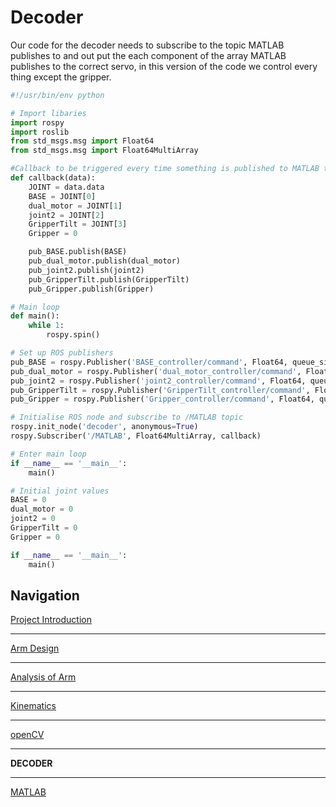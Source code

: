 # Decoder 

Our code for the decoder needs to subscribe to the topic MATLAB publishes to and out put the each component of the array MATLAB publishes to the correct servo, in this version of the code we control every thing except the gripper.
```python
#!/usr/bin/env python

# Import libaries
import rospy
import roslib
from std_msgs.msg import Float64
from std_msgs.msg import Float64MultiArray

#Callback to be triggered every time something is published to MATLAB topic
def callback(data):
	JOINT = data.data
	BASE = JOINT[0]
	dual_motor = JOINT[1]
	joint2 = JOINT[2]
	GripperTilt = JOINT[3]
	Gripper = 0

	pub_BASE.publish(BASE)
	pub_dual_motor.publish(dual_motor)
	pub_joint2.publish(joint2)
	pub_GripperTilt.publish(GripperTilt)
	pub_Gripper.publish(Gripper)

# Main loop
def main():
	while 1:
		rospy.spin()

# Set up ROS publishers
pub_BASE = rospy.Publisher('BASE_controller/command', Float64, queue_size=1)
pub_dual_motor = rospy.Publisher('dual_motor_controller/command', Float64, queue_size=1)
pub_joint2 = rospy.Publisher('joint2_controller/command', Float64, queue_size=1)
pub_GripperTilt = rospy.Publisher('GripperTilt_controller/command', Float64, queue_size=1)
pub_Gripper = rospy.Publisher('Gripper_controller/command', Float64, queue_size=1)

# Initialise ROS node and subscribe to /MATLAB topic
rospy.init_node('decoder', anonymous=True)
rospy.Subscriber('/MATLAB', Float64MultiArray, callback)

# Enter main loop
if __name__ == '__main__':
    main()

# Initial joint values
BASE = 0
dual_motor = 0
joint2 = 0
GripperTilt = 0
Gripper = 0

if __name__ == '__main__':
    main()
```

## Navigation
[Project Introduction](https://github.com/AandJ/ROCO224/blob/master/ProjectIntroduction.md)  
***
[Arm Design](https://github.com/AandJ/ROCO224/blob/master/ArmDesign.md)  
***
[Analysis of Arm](https://github.com/AandJ/ROCO224/blob/master/ArmAnalysis.md)  
***
[Kinematics](https://github.com/AandJ/ROCO224/blob/master/kinematics.md)  
***
[openCV](https://github.com/AandJ/ROCO224/blob/master/openCV.md)  
***
__DECODER__
***
[MATLAB](https://github.com/AandJ/ROCO224/blob/master/MATLAB.md)  

